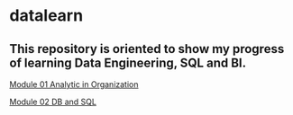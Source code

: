 # datalearn

## This repository is oriented to show my progress of learning Data Engineering, SQL and BI.

[Module 01 Analytic in Organization](https://github.com/ZabiyakaDaniil/datalearn/tree/main/de101/module01)

[Module 02 DB and SQL](https://github.com/ZabiyakaDaniil/datalearn/tree/main/de101/module02)

